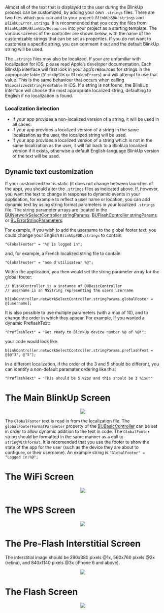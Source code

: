Almost all of the text that is displayed to the user during the BlinkUp process can be customized, by adding your own `.strings` files. There are two files which you can add to your project: `BlinkUpSDK.strings` and `BlinkUpError.strings`. It is recommended that you copy the files from `BlinkUpSDK/BlinkUp/Resources` into your project as a starting template. The various screens of the controller are shown below, with the name of the customizable strings that can be set as properties. If you do not want to customize a specific string, you can comment it out and the default BlinkUp string will be used.

The `.strings` files may also be localized. If your are unfamiliar with localization for iOS, please read Apple’s developer documentation. Each BlinkUp interface will first look in your app’s resources for strings in the appropriate table (`BlinkUpSDK` or `BlinkUpErrors`) and will attempt to use that value. This is the same behaviour that occurs when calling `NSLocalizedStringFromTable` in iOS. If a string is not found, the BlinkUp interface will choose the most appropriate localized string, defaulting to English if no localization is found.

### Localization Selection
* If your app provides a non-localized version of a string, it will be used in all cases.
* If your app provides a localized version of a string in the same localization as the user, the localized string will be used.
* If your app provides a localized version of a string which is not in the same localization as the user, it will fall back to a BlinkUp localized version if it exists, otherwise a default English-language BlinkUp version of the text will be used.

## Dynamic text customization
If your customized text is static (it does not change between launches of the app), you should alter the `.strings` files as indicated above. If, however, you want the text to change in response to dynamic events in your application, for example to reflect a user name or location, you can add dynamic text by using string format parameters in your localized `.strings` file. The string parameter arrays are located in the [BUNetworkSelectController stringParams](BUNetworkSelectController), [BUFlashController stringParams](BUFlashController) or [BUErrorStringParameters](BUErrorStringParameters).

For example, if you wish to add the username to the global footer text, you could change your English `BlinkUpSDK.strings` to contain:

`"GlobalFooter" = "%@ is logged in";`

and, for example, a French localized string file to contain:

`"GlobalFooter" = "nom d'utilisateur %@";`

Within the application, you then would set the string parameter array for the global footer:

```
// blinkController is a instance of BUBasicController
// username is an NSString representing the users username

blinkController.networkSelectController.stringParams.globalFooter = @[username];
```

It is also possible to use multiple parameters (with a max of 10), and to change the order in which they appear. For example, if you wanted a dynamic PreflashText:

`"PreflashText" = "Get ready to BlinkUp device number %@ of %@!";`

your code would look like:

`blinkController.networkSelectController.stringParams.preflashText = @[@"3", @"5"];`

In a different localization, if the order of the 3 and 5 should be different, you can identify a non-default paramater ordering like this:

`"PreflashText" = "This should be 5 %2$@ and this should be 3 %1$@""`

# The Main BlinkUp Screen

<div style="text-align:center"><img src="InstallImages/main_screen.jpg" /></div>

The `GlobalFooter` text is read in from the localization file. The `globalFooterFormatParameter` property of the [BUBasicController](BUBasicController) can be set in order to allow dynamic addition to the text in code. The `GlobalFooter` string should be formatted in the same manner as a call to `stringWithformat`. It is recomended that you use the footer to show the state of the app for the user (such as the device they are about to configure, or their username). An example string is `"GlobalFooter" = "Logged in:%@";`

# The WiFi Screen

<div style="text-align:center"><img src="InstallImages/wifi_screen.jpg" /></div>

# The WPS Screen

<div style="text-align:center"><img src="InstallImages/wps_screen.jpg" /></div>

# The Pre-Flash Interstitial Screen

The interstitial image should be 280x380 pixels @1x, 560x760 pixels @2x (retina), and 840x1140 pixels @3x (iPhone 6 and above).

<div style="text-align:center"><img src="InstallImages/interstitial_screen.jpg" /></div>

# The Flash Screen

<div style="text-align:center"><img src="InstallImages/flash_screen.jpg" /></div>
